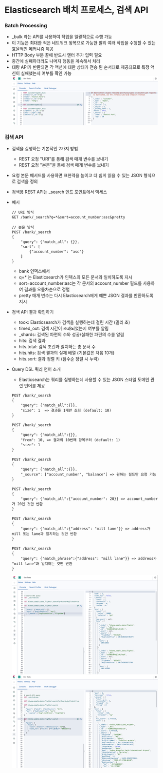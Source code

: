 # Elasticsearch 배치 프로세스, 검색 API

### Batch Processing
  - _bulk 라는 API를 사용하여 작업을 일괄적으로 수행 가능
  - 이 기능은 최대한 적은 네트워크 왕복으로 가능한 빨리 여러 작업을 수행할 수 있는 효율적인 메커니즘 제공
  - HTTP Body 부분 끝에 반드시 엔터 추가 입력 필요
  - 중간에 실패하더라도 나머지 행동을 계속해서 처리
  - 대량 API가 반환되면 각 액션에 대한 상태가 전송 된 순서대로 제공되므로 특정 액션이 실패했는지 여부를 확인 가능
  ![bulk](img/bulk1.png) 

### 검색 API
  - 검색을 실행하는 기본적인 2가지 방법
    - REST 요청 "URI"를 통해 검색 매개 변수를 보내기
    - REST 요청 "본문"을 통해 검색 매개 변수를 보내기
  - 요청 본문 메서드를 사용하면 표현력을 높이고 더 쉽게 읽을 수 있는 JSON 형식으로 검색을 정의
  - 검색용 REST API는 _search 엔드 포인트에서 액세스


  - 예시
    ```
    // URI 방식
    GET /bank/_search?q=*&sort=account_number:asc&pretty

    // 본문 방식
    POST /bank/_search
    {
        "query": {"match_all": {}},
        "sort": [
            {"account_number": "asc"}
        ]
    }
    ```
    - bank 인덱스에서
    - q=* 는 Elasticsearch가 인덱스의 모든 문서와 일치하도록 지시
    - sort=account_number:asc는 각 문서의 account_number 필드를 사용하여 결과를 오름차순으로 정렬
    - pretty 매개 변수는 다시 Elasticsearch에게 예쁜 JSON 결과를 반환하도록 지시
  - 검색 API 결과 확인하기
    - took: Elasticsearch가 검색을 실행하는데 걸린 시간 (밀리 초)
    - timed_out: 검색 시간이 초과되었는지 여부를 알림
    - _shards: 검색된 파편의 수와 성공/실패한 파편의 수를 알림
    - hits: 검색 결과
    - hits.total: 검색 조건과 일치하는 총 문서 수
    - hits.hits: 검색 결과의 실제 배열 (기본값은 처음 10개)
    - hits.sort: 결과 정렬 키 (점수순 정렬 시 누락)

- Query DSL 쿼리 언어 소개
  - Elasticsearch는 쿼리를 실행하는데 사용할 수 있는 JSON 스타일 도메인 관련 언어를 제공
  ```
  POST /bank/_search
  {
      "query": {"match_all":{}},
      "size": 1  => 결과를 1개만 조회 (default: 10)
  }

  POST /bank/_search
  {
      "query": {"match_all":{}},
      "from": 10, => 결과의 10번째 항목부터 (default: 1)
      "size": 1
  }

  POST /bank/_search
  {
      "query": {"match_all":{}},
      "_source": ["account_number", "balance"] => 원하는 필드만 요청 가능
  }

  POST /bank/_search
  {
      "query": {"match_all":{"account_number": 20}} => account_number가 20인 것만 반환
  }

  POST /bank/_search
  {
      "query": {"match_all":{"address": "mill lane"}} => address가 mill 또는 lane과 일치하는 것만 반환
  }

  POST /bank/_search
  {
      "query": {"match_phrase":{"address": "mill lane"}} => address가 "mill lane"과 일치하는 것만 반환
  }
  ```
  ![query](img/query1.png)
  ![query](img/query2.png)